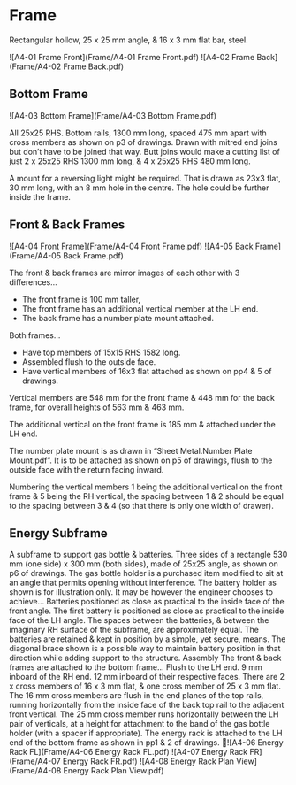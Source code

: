 # Frame

Rectangular hollow, 25 x 25 mm angle, & 16 x 3 mm flat bar, steel.


![A4-01 Frame Front](Frame/A4-01 Frame Front.pdf)
![A4-02 Frame Back](Frame/A4-02 Frame Back.pdf)

## Bottom Frame

![A4-03 Bottom Frame](Frame/A4-03 Bottom Frame.pdf)

All 25x25 RHS. Bottom rails, 1300 mm long, spaced 475 mm apart with cross members as shown on p3 of drawings. Drawn with mitred end joins but don’t have to be joined that way. Butt joins would make a cutting list of just 2 x 25x25 RHS 1300 mm long, & 4 x 25x25 RHS 480 mm long.

A mount for a reversing light might be required. That is drawn as 23x3 flat, 30 mm long, with an 8 mm hole in the centre. The hole could be further inside the frame.

## Front & Back Frames

![A4-04 Front Frame](Frame/A4-04 Front Frame.pdf)
![A4-05 Back Frame](Frame/A4-05 Back Frame.pdf)

The front & back frames are mirror images of each other with 3 differences…

* The front frame is 100 mm taller,
* The front frame has an additional vertical member at the LH end.
* The back frame has a number plate mount attached.

Both frames…

* Have top members of 15x15 RHS 1582 long.
* Assembled flush to the outside face.
* Have vertical members of 16x3 flat attached as shown on pp4 & 5 of drawings.

Vertical members are 548 mm for the front frame & 448 mm for the back frame, for overall heights of 563 mm & 463 mm.

The additional vertical on the front frame is 185 mm & attached under the LH end.

The number plate mount is as drawn in “Sheet Metal.Number Plate Mount.pdf”. It is to be attached as shown on p5 of drawings, flush to the outside face with the return facing inward.

Numbering the vertical members 1 being the additional vertical on the front frame & 5 being the RH vertical, the spacing between 1 & 2 should be equal to the spacing between 3 & 4 (so that there is only one width of drawer).

## Energy Subframe
A subframe to support gas bottle & batteries.
Three sides of a rectangle 530 mm (one side) x 300 mm (both sides), made of 25x25 angle, as shown on p6 of drawings.
The gas bottle holder is a purchased item modified to sit at an angle that permits opening without interference.
The battery holder as shown is for illustration only. It may be however the engineer chooses to achieve…
Batteries positioned as close as practical to the inside face of the front angle.
The first battery is positioned as close as practical to the inside face of the LH angle.
The spaces between the batteries, & between the imaginary RH surface of the subframe, are approximately equal.
The batteries are retained & kept in position by a simple, yet secure, means.
The diagonal brace shown is a possible way to maintain battery position in that direction while adding support to the structure.
Assembly
The front & back frames are attached to the bottom frame…
Flush to the LH end.
9 mm inboard of the RH end.
12 mm inboard of their respective faces.
There are 2 x cross members of 16 x 3 mm flat, & one cross member of 25 x 3 mm flat.
The 16 mm cross members are flush in the end planes of the top rails, running horizontally from the inside face of the back top rail to the adjacent front vertical.
The 25 mm cross member runs horizontally between the LH pair of verticals, at a height for attachment to the band of the gas bottle holder (with a spacer if appropriate).
The energy rack is attached to the LH end of the bottom frame as shown in pp1 & 2 of drawings.
![A4-06 Energy Rack FL](Frame/A4-06 Energy Rack FL.pdf)
![A4-07 Energy Rack FR](Frame/A4-07 Energy Rack FR.pdf)
![A4-08 Energy Rack Plan View](Frame/A4-08 Energy Rack Plan View.pdf)

